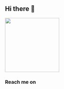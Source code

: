 ## Hi there 👋

<!--
**akhmadfahrozi/akhmadfahrozi** is a ✨ _special_ ✨ repository because its `README.md` (this file) appears on your GitHub profile.

Here are some ideas to get you started:

- 🔭 I’m currently working on ...
- 🌱 I’m currently learning ...
- 👯 I’m looking to collaborate on ...
- 🤔 I’m looking for help with ...
- 💬 Ask me about ...
- 📫 How to reach me: ...
- 😄 Pronouns: ...
- ⚡ Fun fact: ...
-->
<p align="left">
<a href="https://github.com/akhmadfahrozi">
   <img height="180em" src="https://github-readme-stats-eight-theta.vercel.app/api?username=akhmadfahrozi&show_icons=true&theme=algolia&include_all_commits=true&count_private=true"/></a>
</p>

### Reach me on
